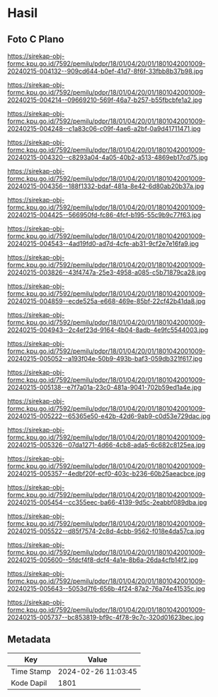 # Hasil

## Foto C Plano

https://sirekap-obj-formc.kpu.go.id/7592/pemilu/pdpr/18/01/04/20/01/1801042001009-20240215-004132--909cd644-b0ef-41d7-8f6f-33fbb8b37b98.jpg

https://sirekap-obj-formc.kpu.go.id/7592/pemilu/pdpr/18/01/04/20/01/1801042001009-20240215-004214--09669210-569f-46a7-b257-b55fbcbfe1a2.jpg

https://sirekap-obj-formc.kpu.go.id/7592/pemilu/pdpr/18/01/04/20/01/1801042001009-20240215-004248--c1a83c06-c09f-4ae6-a2bf-0a9d41711471.jpg

https://sirekap-obj-formc.kpu.go.id/7592/pemilu/pdpr/18/01/04/20/01/1801042001009-20240215-004320--c8293a04-4a05-40b2-a513-4869eb17cd75.jpg

https://sirekap-obj-formc.kpu.go.id/7592/pemilu/pdpr/18/01/04/20/01/1801042001009-20240215-004356--188f1332-bdaf-481a-8e42-6d80ab20b37a.jpg

https://sirekap-obj-formc.kpu.go.id/7592/pemilu/pdpr/18/01/04/20/01/1801042001009-20240215-004425--566950fd-fc86-4fcf-b195-55c9b9c77f63.jpg

https://sirekap-obj-formc.kpu.go.id/7592/pemilu/pdpr/18/01/04/20/01/1801042001009-20240215-004543--4ad19fd0-ad7d-4cfe-ab31-9cf2e7e16fa9.jpg

https://sirekap-obj-formc.kpu.go.id/7592/pemilu/pdpr/18/01/04/20/01/1801042001009-20240215-003826--43f4747a-25e3-4958-a085-c5b71879ca28.jpg

https://sirekap-obj-formc.kpu.go.id/7592/pemilu/pdpr/18/01/04/20/01/1801042001009-20240215-004859--ecde525a-e668-469e-85bf-22cf42b41da8.jpg

https://sirekap-obj-formc.kpu.go.id/7592/pemilu/pdpr/18/01/04/20/01/1801042001009-20240215-004943--2c4ef23d-9164-4b04-8adb-4e9fc5544003.jpg

https://sirekap-obj-formc.kpu.go.id/7592/pemilu/pdpr/18/01/04/20/01/1801042001009-20240215-005052--a193f04e-50b9-493b-baf3-059db321f617.jpg

https://sirekap-obj-formc.kpu.go.id/7592/pemilu/pdpr/18/01/04/20/01/1801042001009-20240215-005138--e7f7a01a-23c0-481a-9041-702b59ed1a4e.jpg

https://sirekap-obj-formc.kpu.go.id/7592/pemilu/pdpr/18/01/04/20/01/1801042001009-20240215-005222--65365e50-e42b-42d6-9ab9-c0d53e729dac.jpg

https://sirekap-obj-formc.kpu.go.id/7592/pemilu/pdpr/18/01/04/20/01/1801042001009-20240215-005326--07da1271-4d66-4cb8-ada5-6c682c8125ea.jpg

https://sirekap-obj-formc.kpu.go.id/7592/pemilu/pdpr/18/01/04/20/01/1801042001009-20240215-005357--4edbf20f-ecf0-403c-b236-60b25aeacbce.jpg

https://sirekap-obj-formc.kpu.go.id/7592/pemilu/pdpr/18/01/04/20/01/1801042001009-20240215-005454--cc355eec-ba66-4139-9d5c-2eabbf089dba.jpg

https://sirekap-obj-formc.kpu.go.id/7592/pemilu/pdpr/18/01/04/20/01/1801042001009-20240215-005522--d85f7574-2c8d-4cbb-9562-f018e4da57ca.jpg

https://sirekap-obj-formc.kpu.go.id/7592/pemilu/pdpr/18/01/04/20/01/1801042001009-20240215-005600--5fdcf4f8-dcf4-4a1e-8b6a-26da4cfb14f2.jpg

https://sirekap-obj-formc.kpu.go.id/7592/pemilu/pdpr/18/01/04/20/01/1801042001009-20240215-005643--5053d7f6-656b-4f24-87a2-76a74e41535c.jpg

https://sirekap-obj-formc.kpu.go.id/7592/pemilu/pdpr/18/01/04/20/01/1801042001009-20240215-005737--bc853819-bf9c-4f78-9c7c-320d01623bec.jpg


## Metadata

| Key        | Value               |
| ---------- | ------------------- |
| Time Stamp | 2024-02-26 11:03:45 |
| Kode Dapil | 1801                |



